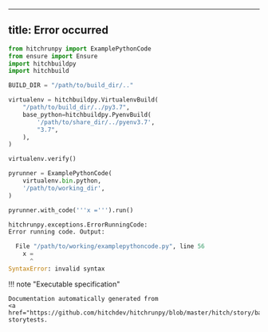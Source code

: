 
---
title: Error occurred
---








```python
from hitchrunpy import ExamplePythonCode
from ensure import Ensure
import hitchbuildpy
import hitchbuild

BUILD_DIR = "/path/to/build_dir/.."

virtualenv = hitchbuildpy.VirtualenvBuild(
    "/path/to/build_dir/../py3.7",
    base_python=hitchbuildpy.PyenvBuild(
        '/path/to/share_dir/../pyenv3.7',
        "3.7",
    ),
)

virtualenv.verify()

pyrunner = ExamplePythonCode(
    virtualenv.bin.python,
    '/path/to/working_dir',
)

```






```python
pyrunner.with_code('''x =''').run()

```


```python
hitchrunpy.exceptions.ErrorRunningCode:
Error running code. Output:

  File "/path/to/working/examplepythoncode.py", line 56
    x =
      ^
SyntaxError: invalid syntax
```










!!! note "Executable specification"

    Documentation automatically generated from 
    <a href="https://github.com/hitchdev/hitchrunpy/blob/master/hitch/story/basic.story">basic.story</a>
    storytests.

